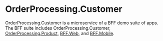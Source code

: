 # OrderProcessing.Customer

OrderProcessing.Customer is a microservice of a BFF demo suite of apps. The BFF suite includes OrderProcessing.Customer, [OrderProcessing.Product](https://github.com/Sara-Jade/OrderProcessing.Product), [BFF.Web](), and [BFF.Mobile]().
